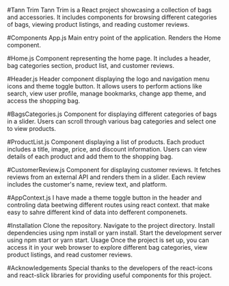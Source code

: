 #Tann Trim 
Tann Trim is a React project showcasing a collection of bags and accessories. It includes components for browsing different categories of bags, viewing product listings, and reading customer reviews.

#Components App.js 
Main entry point of the application. Renders the Home component.

#Home.js 
Component representing the home page. It includes a header, bag categories section, product list, and customer reviews.

#Header.js 
Header component displaying the logo and navigation menu icons and theme toggle button. It allows users to perform actions like search, view user profile, manage bookmarks, change app theme, and access the shopping bag.

#BagsCategories.js 
Component for displaying different categories of bags in a slider. Users can scroll through various bag categories and select one to view products.

#ProductList.js 
Component displaying a list of products. Each product includes a title, image, price, and discount information. Users can view details of each product and add them to the shopping bag.

#CustomerReview.js 
Component for displaying customer reviews. It fetches reviews from an external API and renders them in a slider. Each review includes the customer's name, review text, and platform.

#AppContext.js
I have made a theme toggle button in the header and controling data beetwing different routes using react context. that make easy to sahre different kind of data into defferent componenets.

#Installation 
Clone the repository. Navigate to the project directory. Install dependencies using npm install or yarn install. Start the development server using npm start or yarn start. Usage Once the project is set up, you can access it in your web browser to explore different bag categories, view product listings, and read customer reviews.

#Acknowledgements 
Special thanks to the developers of the react-icons and react-slick libraries for providing useful components for this project.




